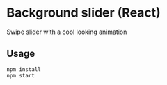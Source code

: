 # Background slider (React)

Swipe slider with a cool looking animation

## Usage

```
npm install
npm start
```
